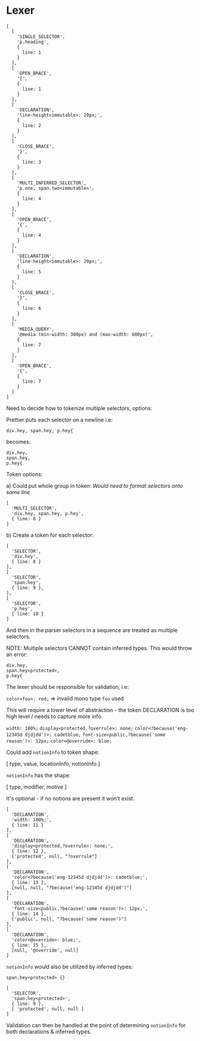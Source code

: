# Lexer

```
[
  [
    'SINGLE_SELECTOR',
    'p.heading',
    {
      line: 1
    }
  ],
  [
    'OPEN_BRACE',
    '{',
    {
      line: 1
    }
  ],
  [
    'DECLARATION',
    'line-height<immutable>: 20px;',
    {
      line: 2
    }
  ],
  [
    'CLOSE_BRACE',
    '}',
    {
      line: 3
    }
  ],
  [
    'MULTI_INFERRED_SELECTOR',
    'p.one, span.two<immutable>',
    {
      line: 4
    }
  ],
  [
    'OPEN_BRACE',
    '{',
    {
      line: 4
    }
  ],
  [
    'DECLARATION',
    'line-height<immutable>: 20px;',
    {
      line: 5
    }
  ],
  [
    'CLOSE_BRACE',
    '}',
    {
      line: 6
    }
  ],
  [
    'MEDIA_QUERY',
    '@media (min-width: 300px) and (max-width: 600px)',
    {
      line: 7
    }
  ],
  [
    'OPEN_BRACE',
    '{',
    {
      line: 7
    }
  ]
]
```

Need to decide how to tokenize multiple selectors, options:

Prettier puts each selector on a newline i.e:

`div.hey, span.hey, p.hey{`

becomes:

```
div.hey,
span.hey,
p.hey{
```

Token options:

a) Could put whole group in token:
*Would need to format selectors onto same line*

```
[
  'MULTI_SELECTOR',
  'div.hey, span.hey, p.hey',
  { line: 8 }
]
```

b) Create a token for each selector:

```
[
  'SELECTOR',
  'div.hey',
  { line: 8 }
],
[
  'SELECTOR',
  'span.hey',
  { line: 9 },
],
[
  'SELECTOR',
  'p.hey',
  { line: 10 }
]
```

And then in the parser selectors in a sequence are treated as multiple selectors.

NOTE: Multiple selectors CANNOT contain inferred types. This would throw an error:

```
div.hey,
span.hey<protected>,
p.hey{
```

The lexer should be responsible for validation, i.e:

`color<foo>: red;` => invalid mono type `foo` used

This will require a lower level of abstraction - the token DECLARATION is too high level /  needs to capture more info.

`width: 100%;`
`display<protected,?overrule>: none;`
`color<?because('eng-12345d djdjdd')>: cadetblue;`
`font-size<public,?because('some reason')>: 12px;`
`color<@override>: blue;`

Could add `notionInfo` to token shape:

[
  type,
  value,
  locationInfo,
  notionInfo
]

`notionInfo` has the shape:

[
  type,
  modifier,
  motive
]

It's optional - if no notions are present it won't exist.

```
[
  'DECLARATION',
  'width: 100%;',
  { line: 11 }
],
[
  'DECLARATION',
  'display<protected,?overrule>: none;',
  { line: 12 },
  ['protected', null, "?overrule"]
],
[
  'DECLARATION',
  'color<?because('eng-12345d djdjdd')>: cadetblue;',
  { line: 13 },
  [null, null, "?because('eng-12345d djdjdd')"]
],
[
  'DECLARATION',
  'font-size<public,?because('some reason')>: 12px;',
  { line: 14 },
  ['public', null, "?because('some reason')"]
],
[
  'DECLARATION',
  'color<@override>: blue;',
  { line: 15 },
  [null, '@override', null]
]

```

`notionInfo` would also be utilized by inferred types:

`span.hey<protected> {}`

```
[
  'SELECTOR',
  'span.hey<protected>',
  { line: 9 },
  [ 'protected', null, null ]
]
```

Validation can then be handled at the point of determining `notionInfo` for both declarations & inferred types.


